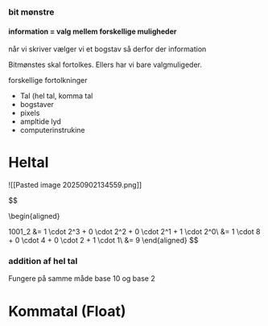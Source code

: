 
### bit mønstre
#### information = valg mellem forskellige muligheder
når vi skriver vælger vi et bogstav så derfor der information

Bitmønstes skal fortolkes. Ellers har vi bare valgmuligeder.

forskellige fortolkninger
* Tal (hel tal, komma tal
* bogstaver
* pixels
* ampltide lyd
* computerinstrukine



# Heltal
![[Pasted image 20250902134559.png]]

$$

\begin{aligned}

1001_2 &= 1 \cdot 2^3  + 0 \cdot 2^2 + 0 \cdot 2^1 + 1 \cdot 2^0\\
&= 1 \cdot 8 + 0 \cdot 4 + 0 \cdot 2 + 1 \cdot 1\\
&= 9
\end{aligned}
$$


### addition af hel tal 
Fungere på samme måde base 10 og base 2

# Kommatal (Float)
